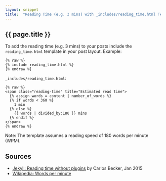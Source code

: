 ```yaml
---
layout: snippet
title:  "Reading Time (e.g. 3 mins) with _includes/reading_time.html Template"
---
```


## {{ page.title }}

To add the reading time (e.g. 3 mins) to your posts include the `reading_time.html`
template in your post layout. Example:

~~~
{% raw %}
{% include reading_time.html %}
{% endraw %}
~~~


`_includes/reading_time.html`:

~~~
{% raw %}
<span class="reading-time" title="Estimated read time">
  {% assign words = content | number_of_words %}
  {% if words < 360 %}
    1 min
  {% else %}
    {{ words | divided_by:180 }} mins
  {% endif %}
</span>
{% endraw %}
~~~

Note: The template assumes a reading speed of 180 words per minute (WPM). 


## Sources

- [Jekyll: Reading time without plugins](http://carlosbecker.com/posts/jekyll-reading-time-without-plugins/) by Carlos Becker, Jan 2015
- [Wikipedia: Words per minute](http://en.wikipedia.org/wiki/Words_per_minute)
